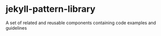 # jekyll-pattern-library
A set of related and reusable components containing code examples and guidelines
